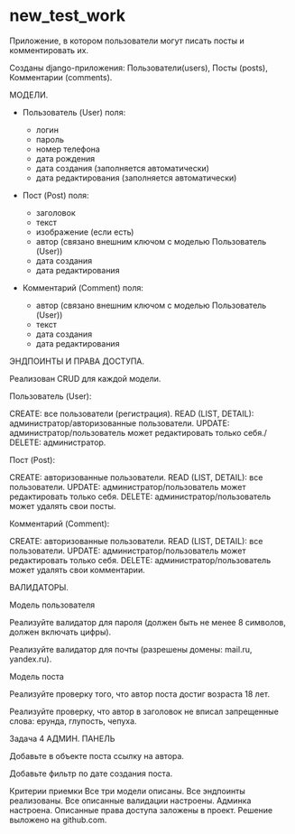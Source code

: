 # new_test_work

Приложение, в котором пользователи могут писать посты и комментировать их.

Созданы django-приложения: Пользователи(users), Посты (posts), Комментарии (comments).


МОДЕЛИ.

 - Пользователь (User)
    поля:
     - логин
     - пароль
     - номер телефона
     - дата рождения
     - дата создания (заполняется автоматически)
     - дата редактирования (заполняется автоматически)
   
 - Пост (Post)
    поля:
     - заголовок
     - текст
     - изображение (если есть)
     - автор (связано внешним ключом с моделью Пользователь (User))
     - дата создания
     - дата редактирования
   
 - Комментарий (Comment)
    поля:
     - автор (связано внешним ключом с моделью Пользователь (User))
     - текст
     - дата создания
     - дата редактирования


ЭНДПОИНТЫ И ПРАВА ДОСТУПА.

Реализован CRUD для каждой модели.

Пользователь (User):

CREATE: все пользователи (регистрация).
READ (LIST, DETAIL): администратор/авторизованные пользователи.
UPDATE: администратор/пользователь может редактировать только себя./
DELETE: администратор.

Пост (Post):

CREATE: авторизованные пользователи.
READ (LIST, DETAIL): все пользователи.
UPDATE: администратор/пользователь может редактировать только себя.
DELETE: администратор/пользователь может удалять свои посты.

Комментарий (Comment):

CREATE: авторизованные пользователи.
READ (LIST, DETAIL): все пользователи.
UPDATE: администратор/пользователь может редактировать только себя.
DELETE: администратор/пользователь может удалять свои комментарии.


ВАЛИДАТОРЫ.

Модель пользователя

Реализуйте валидатор для пароля (должен быть не менее 8 символов, должен включать цифры).

Реализуйте валидатор для почты (разрешены домены: mail.ru, yandex.ru).

Модель поста

Реализуйте проверку того, что автор поста достиг возраста 18 лет.

Реализуйте проверку, что автор в заголовок не вписал запрещенные слова: ерунда, глупость, чепуха.

Задача 4
АДМИН. ПАНЕЛЬ

Добавьте в объекте поста ссылку на автора.

Добавьте фильтр по дате создания поста.

Критерии приемки
Все три модели описаны.
Все эндпоинты реализованы.
Все описанные валидации настроены.
Админка настроена.
Описанные права доступа заложены в проект.
Решение выложено на github.com.
